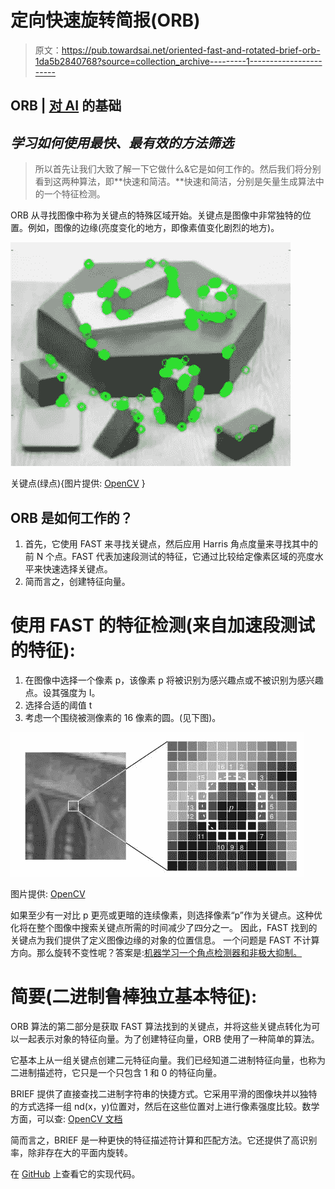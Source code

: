 # 定向快速旋转简报(ORB)

> 原文：<https://pub.towardsai.net/oriented-fast-and-rotated-brief-orb-1da5b2840768?source=collection_archive---------1----------------------->

## ORB | [对 AI](https://towardsai.net) 的基础

## *学习如何使用最快、最有效的方法筛选*

> 所以首先让我们大致了解一下它做什么&它是如何工作的。然后我们将分别看到这两种算法，即**快速和简洁。**快速和简洁，分别是矢量生成算法中的一个特征检测。

ORB 从寻找图像中称为关键点的特殊区域开始。关键点是图像中非常独特的位置。例如，图像的边缘(亮度变化的地方，即像素值变化剧烈的地方)。

![](img/c2e8b66f11489af5ef9d3a5e1a194a4f.png)

关键点(绿点){图片提供: [OpenCV](https://docs.opencv.org/3.0-beta/doc/py_tutorials/py_feature2d/py_orb/py_orb.html) }

## **ORB 是如何工作的？**

1.  首先，它使用 FAST 来寻找关键点，然后应用 Harris 角点度量来寻找其中的前 N 个点。FAST 代表加速段测试的特征，它通过比较给定像素区域的亮度水平来快速选择关键点。
2.  简而言之，创建特征向量。

# 使用 FAST 的特征检测(来自加速段测试的特征):

1.  在图像中选择一个像素 p，该像素 p 将被识别为感兴趣点或不被识别为感兴趣点。设其强度为 I。
2.  选择合适的阈值 t
3.  考虑一个围绕被测像素的 16 像素的圆。(见下图)。

![](img/882f02f03c03f5c9bf958489c8b95c95.png)

图片提供: [OpenCV](https://docs.opencv.org/3.0-beta/doc/py_tutorials/py_feature2d/py_fast/py_fast.html)

如果至少有一对比 p 更亮或更暗的连续像素，则选择像素“p”作为关键点。这种优化将在整个图像中搜索关键点所需的时间减少了四分之一。
因此，FAST 找到的关键点为我们提供了定义图像边缘的对象的位置信息。
一个问题是 FAST 不计算方向。那么旋转不变性呢？答案是:[机器学习一个角点检测器和非极大抑制。](https://docs.opencv.org/3.0-beta/doc/py_tutorials/py_feature2d/py_fast/py_fast.html)

# 简要(二进制鲁棒独立基本特征):

ORB 算法的第二部分是获取 FAST 算法找到的关键点，并将这些关键点转化为可以一起表示对象的特征向量。为了创建特征向量，ORB 使用了一种简单的算法。

它基本上从一组关键点创建二元特征向量。我们已经知道二进制特征向量，也称为二进制描述符，它只是一个只包含 1 和 0 的特征向量。

BRIEF 提供了直接查找二进制字符串的快捷方式。它采用平滑的图像块并以独特的方式选择一组 nd(x，y)位置对，然后在这些位置对上进行像素强度比较。数学方面，可以查: [OpenCV 文档](https://docs.opencv.org/3.0-beta/doc/py_tutorials/py_feature2d/py_brief/py_brief.html)

简而言之，BRIEF 是一种更快的特征描述符计算和匹配方法。它还提供了高识别率，除非存在大的平面内旋转。

在 [GitHub](https://github.com/Garima13a/ORB) 上查看它的实现代码。